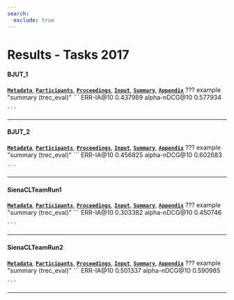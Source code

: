 ```yaml
---
search:
  exclude: true
---
```


# Results - Tasks 2017 

#### BJUT_1 
[**`Metadata`**](./runs.md#bjut_1), [**`Participants`**](./participants.md#bjut), [**`Proceedings`**](./proceedings.md#bjut-at-trec-2017-tasks-track), [**`Input`**](https://trec.nist.gov/results/trec26/task/BJUT_1.gz), [**`Summary`**](https://trec.nist.gov/results/trec26/task/summary-BJUT_1.txt), [**`Appendix`**](https://trec.nist.gov/pubs/trec26/appendices/task/BJUT_1.pdf)
??? example "summary (trec_eval)"
	```
	ERR-IA@10		0.437989
	alpha-nDCG@10	0.577934

	```
---
#### BJUT_2 
[**`Metadata`**](./runs.md#bjut_2), [**`Participants`**](./participants.md#bjut), [**`Proceedings`**](./proceedings.md#bjut-at-trec-2017-tasks-track), [**`Input`**](https://trec.nist.gov/results/trec26/task/BJUT_2.gz), [**`Summary`**](https://trec.nist.gov/results/trec26/task/summary-BJUT_2.txt), [**`Appendix`**](https://trec.nist.gov/pubs/trec26/appendices/task/BJUT_2.pdf)
??? example "summary (trec_eval)"
	```
	ERR-IA@10		0.456825
	alpha-nDCG@10	0.602683

	```
---
#### SienaCLTeamRun1 
[**`Metadata`**](./runs.md#sienaclteamrun1), [**`Participants`**](./participants.md#sienaclteam), [**`Proceedings`**](./proceedings.md#siena-s-tasks-track-system), [**`Input`**](https://trec.nist.gov/results/trec26/task/SienaCLTeamRun1.gz), [**`Summary`**](https://trec.nist.gov/results/trec26/task/summary-SienaCLTeamRun1.txt), [**`Appendix`**](https://trec.nist.gov/pubs/trec26/appendices/task/SienaCLTeamRun1.pdf)
??? example "summary (trec_eval)"
	```
	ERR-IA@10		0.303382
	alpha-nDCG@10	0.450746

	```
---
#### SienaCLTeamRun2 
[**`Metadata`**](./runs.md#sienaclteamrun2), [**`Participants`**](./participants.md#sienaclteam), [**`Proceedings`**](./proceedings.md#siena-s-tasks-track-system), [**`Input`**](https://trec.nist.gov/results/trec26/task/SienaCLTeamRun2.gz), [**`Summary`**](https://trec.nist.gov/results/trec26/task/summary-SienaCLTeamRun2.txt), [**`Appendix`**](https://trec.nist.gov/pubs/trec26/appendices/task/SienaCLTeamRun2.pdf)
??? example "summary (trec_eval)"
	```
	ERR-IA@10		0.501337
	alpha-nDCG@10	0.590985

	```
---
